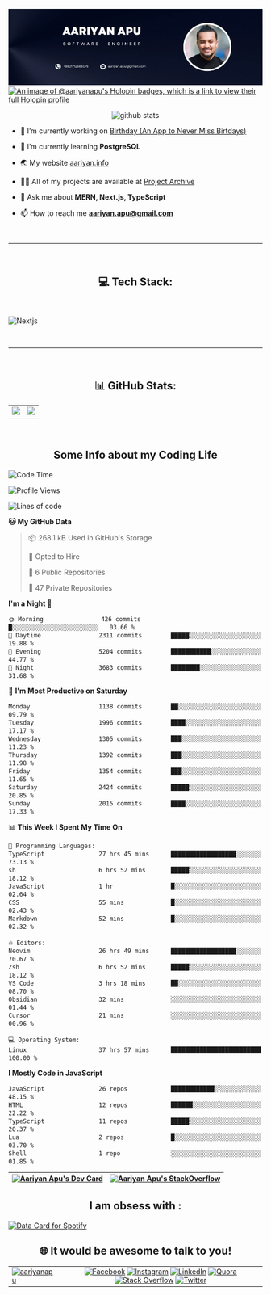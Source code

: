 ![An Image of Aariyan Apu](banner.webp)
[![An image of @aariyanapu's Holopin badges, which is a link to view their full Holopin profile](https://holopin.me/aariyanapu)](https://holopin.io/@aariyanapu)

<p align="center"> <img src="https://github-widgetbox.vercel.app/api/profile?username=aariyanapu&data=followers,repositories,stars,commits&theme=nautilus"  alt="github stats" /> </p>

- 🔭 I’m currently working on [Birthday (An App to Never Miss Birtdays)](https://allbirthday.vercel.app/)

- 🌱 I’m currently learning **PostgreSQL**

- 🌏 My website [aariyan.info](https://aariyan.info/)

- 👨‍💻 All of my projects are available at [Project Archive](https://www.aariyan.info/archive)

- 💬 Ask me about **MERN, Next.js, TypeScript**

- 📫 How to reach me **aariyan.apu@gmail.com**

</br>

---

</br>
<h2 align="center"> 💻 Tech Stack: </h2>
</br>

<p align='center'>

<img src="https://skillicons.dev/icons?i=nextjs,vite,react,redux,tailwind,materialui,sass,bootstrap,ts,js,express,nodejs,mongodb,postgres,prisma,redis,html,css,jquery,md,linux,git,docker,github,babel,bash,neovim,vim,ps,postman"
 alt="Nextjs" />

</p>

</br>

---

</br>
<h2 align="center"> 📊 GitHub Stats: </h2>

|                                                                                                                                                            |                                                                                                                   |
| ---------------------------------------------------------------------------------------------------------------------------------------------------------- | :---------------------------------------------------------------------------------------------------------------: |
| ![](https://github-readme-stats.vercel.app/api?username=aariyanapu&theme=material-palenight&hide_border=false&include_all_commits=true&count_private=true) | ![](https://github-readme-streak-stats.herokuapp.com/?user=aariyanapu&theme=material-palenight&hide_border=false) |

<br/>
<h2 align="center"> Some Info about my Coding Life </h2>

<!--START_SECTION:waka-->
![Code Time](http://img.shields.io/badge/Code%20Time-2%2C091%20hrs%2034%20mins-blue)

![Profile Views](http://img.shields.io/badge/Profile%20Views-0-blue)

![Lines of code](https://img.shields.io/badge/From%20Hello%20World%20I%27ve%20Written-2.8%20million%20lines%20of%20code-blue)

**🐱 My GitHub Data** 

> 📦 268.1 kB Used in GitHub's Storage 
 > 
> 💼 Opted to Hire
 > 
> 📜 6 Public Repositories 
 > 
> 🔑 47 Private Repositories 
 > 
**I'm a Night 🦉** 

```text
🌞 Morning                426 commits         █░░░░░░░░░░░░░░░░░░░░░░░░   03.66 % 
🌆 Daytime                2311 commits        █████░░░░░░░░░░░░░░░░░░░░   19.88 % 
🌃 Evening                5204 commits        ███████████░░░░░░░░░░░░░░   44.77 % 
🌙 Night                  3683 commits        ████████░░░░░░░░░░░░░░░░░   31.68 % 
```
📅 **I'm Most Productive on Saturday** 

```text
Monday                   1138 commits        ██░░░░░░░░░░░░░░░░░░░░░░░   09.79 % 
Tuesday                  1996 commits        ████░░░░░░░░░░░░░░░░░░░░░   17.17 % 
Wednesday                1305 commits        ███░░░░░░░░░░░░░░░░░░░░░░   11.23 % 
Thursday                 1392 commits        ███░░░░░░░░░░░░░░░░░░░░░░   11.98 % 
Friday                   1354 commits        ███░░░░░░░░░░░░░░░░░░░░░░   11.65 % 
Saturday                 2424 commits        █████░░░░░░░░░░░░░░░░░░░░   20.85 % 
Sunday                   2015 commits        ████░░░░░░░░░░░░░░░░░░░░░   17.33 % 
```


📊 **This Week I Spent My Time On** 

```text
💬 Programming Languages: 
TypeScript               27 hrs 45 mins      ██████████████████░░░░░░░   73.13 % 
sh                       6 hrs 52 mins       █████░░░░░░░░░░░░░░░░░░░░   18.12 % 
JavaScript               1 hr                █░░░░░░░░░░░░░░░░░░░░░░░░   02.64 % 
CSS                      55 mins             █░░░░░░░░░░░░░░░░░░░░░░░░   02.43 % 
Markdown                 52 mins             █░░░░░░░░░░░░░░░░░░░░░░░░   02.32 % 

🔥 Editors: 
Neovim                   26 hrs 49 mins      ██████████████████░░░░░░░   70.67 % 
Zsh                      6 hrs 52 mins       █████░░░░░░░░░░░░░░░░░░░░   18.12 % 
VS Code                  3 hrs 18 mins       ██░░░░░░░░░░░░░░░░░░░░░░░   08.70 % 
Obsidian                 32 mins             ░░░░░░░░░░░░░░░░░░░░░░░░░   01.44 % 
Cursor                   21 mins             ░░░░░░░░░░░░░░░░░░░░░░░░░   00.96 % 

💻 Operating System: 
Linux                    37 hrs 57 mins      █████████████████████████   100.00 % 
```

**I Mostly Code in JavaScript** 

```text
JavaScript               26 repos            ████████████░░░░░░░░░░░░░   48.15 % 
HTML                     12 repos            ██████░░░░░░░░░░░░░░░░░░░   22.22 % 
TypeScript               11 repos            █████░░░░░░░░░░░░░░░░░░░░   20.37 % 
Lua                      2 repos             █░░░░░░░░░░░░░░░░░░░░░░░░   03.70 % 
Shell                    1 repo              ░░░░░░░░░░░░░░░░░░░░░░░░░   01.85 % 
```




<!--END_SECTION:waka-->

<!-- Activity Graph  -->

<div align="center">

| <a href="https://app.daily.dev/aariyanapu"><img src="https://api.daily.dev/devcards/9765e7151f4a4163a3aa26a1c1b5c469.png?r=1nz" width="230" alt="Aariyan Apu's Dev Card"/></a> | [![Aariyan Apu's StackOverflow](https://github-readme-stackoverflow.vercel.app/?userID=12180960&theme=dark)](https://stackoverflow.com/users/12180960/aariyan-apu) |
| ------------------------------------------------------------------------------------------------------------------------------------------------------------------------------ | ------------------------------------------------------------------------------------------------------------------------------------------------------------------ |

</div>

<div align="center">
<h2> I am obsess with : </div>

<a href="https://data-card-for-spotify.herokuapp.com/card?user_id=31tn6riohy27abhahkklkxmaigbu">
  <img src="https://data-card-for-spotify.herokuapp.com/api/card?user_id=31tn6riohy27abhahkklkxmaigbu" alt="Data Card for Spotify">
</a>

</div>

</br>
<h2 align="center"> 🌐 It would be awesome to talk to you!  </h2>

|                                                                                                                                                                              |                                                                                                                                                                                                                                                                                                                                                                                                                                                                                                                                                                                                                                                                                                                                                                                                                                   |
| ---------------------------------------------------------------------------------------------------------------------------------------------------------------------------- | :-------------------------------------------------------------------------------------------------------------------------------------------------------------------------------------------------------------------------------------------------------------------------------------------------------------------------------------------------------------------------------------------------------------------------------------------------------------------------------------------------------------------------------------------------------------------------------------------------------------------------------------------------------------------------------------------------------------------------------------------------------------------------------------------------------------------------------: |
| <a href="https://twitter.com/aariyanapu" target="blank"><img src="https://img.shields.io/twitter/follow/aariyanapu?logo=twitter&style=for-the-badge" alt="aariyanapu" /></a> | [![Facebook](https://img.shields.io/badge/Facebook-%231877F2.svg?logo=Facebook&logoColor=white)](https://facebook.com/aariyan.apu) [![Instagram](https://img.shields.io/badge/Instagram-%23E4405F.svg?logo=Instagram&logoColor=white)](https://instagram.com/aariyan.apu) [![LinkedIn](https://img.shields.io/badge/LinkedIn-%230077B5.svg?logo=linkedin&logoColor=white)](https://linkedin.com/in/aariyanapu) [![Quora](https://img.shields.io/badge/Quora-%23B92B27.svg?logo=Quora&logoColor=white)](https://quora.com/profile/Aariyan-Apu) [![Stack Overflow](https://img.shields.io/badge/-Stackoverflow-FE7A16?logo=stack-overflow&logoColor=white)](https://stackoverflow.com/users/12180960) [![Twitter](https://img.shields.io/badge/Twitter-%231DA1F2.svg?logo=Twitter&logoColor=white)](https://twitter.com/aariyanapu) |
